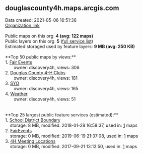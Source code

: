 <h2>douglascounty4h.maps.arcgis.com</h2> Data created: 2021-05-06 16:51:36 <br /><a target='new' href='https://douglascounty4h.maps.arcgis.com'>Organization link</a><br /><br />Public maps on this org: <b>4 (avg: 122 maps)</b><br />Public layers on this org: <b>5 </b>(<a target='new' href='https://services.arcgis.com/gQDjmOucw0WJWraC/ArcGIS/rest/services'>full service list</a>)<br />Estimated storaged used by feature layers: <b>9 MB (avg: 250 KB)</b><br /><br />**Top 50 public maps by views:**<br />  1. <a target='new' href='https://www.arcgis.com/home/item.html?id=06f98fdc611046fc9d4c773c52cceb9a'>Fair Events</a> <br />  &nbsp;&nbsp;&nbsp;&nbsp; &nbsp;&nbsp;owner: discovery4h, views: 306<br />  2. <a target='new' href='https://www.arcgis.com/home/item.html?id=394d9a798fdc44898697bd9a77c9026f'>Douglas County 4-H Clubs</a> <br />  &nbsp;&nbsp;&nbsp;&nbsp; &nbsp;&nbsp;owner: discovery4h, views: 181<br />  3. <a target='new' href='https://www.arcgis.com/home/item.html?id=e996456588164a369d74cb46e5157c38'>SYO</a> <br />  &nbsp;&nbsp;&nbsp;&nbsp; &nbsp;&nbsp;owner: discovery4h, views: 165<br />  4. <a target='new' href='https://www.arcgis.com/home/item.html?id=7704c90b475f4598a5c6644dcac963ab'>Weather</a> <br />  &nbsp;&nbsp;&nbsp;&nbsp; &nbsp;&nbsp;owner: discovery4h, views: 51<br /><br /><br />**Top 25 largest public feature services (estimated):**<br /> 1. <a target='new' href='https://www.arcgis.com/home/item.html?id=1c6c7d5d62b14ae5b02ce63f03188ee1'>School District  Boundary</a><br /> &nbsp;&nbsp;&nbsp;&nbsp;storage: 8 MB, modified: 2018-01-28 16:58:37,  used in: <a target='new' href='https://ed-ind-tb.s3-us-west-1.amazonaws.com/ADI/1c6c7d5d62b14ae5b02ce63f03188ee1.html'> 1</a> maps<br /> 2. <a target='new' href='https://www.arcgis.com/home/item.html?id=dec39712dc0841fa879efff59b67c626'>FairEvents</a><br /> &nbsp;&nbsp;&nbsp;&nbsp;storage: 0 MB, modified: 2019-06-19 21:37:08,  used in: <a target='new' href='https://ed-ind-tb.s3-us-west-1.amazonaws.com/ADI/dec39712dc0841fa879efff59b67c626.html'> 1</a> maps<br /> 3. <a target='new' href='https://www.arcgis.com/home/item.html?id=9d12d3c17ebc4ad9ad0fe8f9a4fc56b0'>4H Meeting Locations</a><br /> &nbsp;&nbsp;&nbsp;&nbsp;storage: 0 MB, modified: 2017-09-21 13:12:50,  used in: <a target='new' href='https://ed-ind-tb.s3-us-west-1.amazonaws.com/ADI/9d12d3c17ebc4ad9ad0fe8f9a4fc56b0.html'> 1</a> maps<br />
